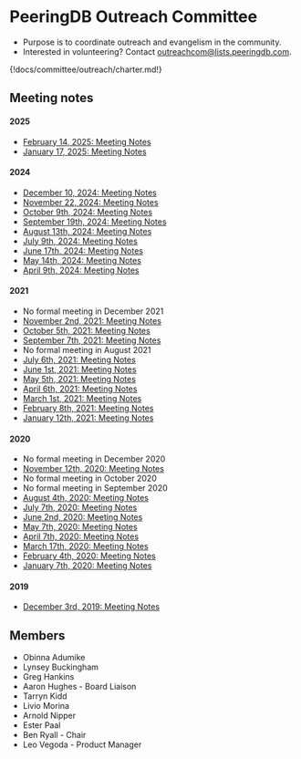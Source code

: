 # PeeringDB Outreach Committee

- Purpose is to coordinate outreach and evangelism in the community.
- Interested in volunteering? Contact [outreachcom@lists.peeringdb.com](mailto:outreachcom@lists.peeringdb.com).

{!docs/committee/outreach/charter.md!}

## Meeting notes

#### 2025

- [February 14, 2025: Meeting Notes](notes/2025-02-14_Outreach_Committee_Notes.pdf)
- [January 17, 2025: Meeting Notes](notes/2025-01-17_Outreach_Committee_Notes.pdf)

#### 2024

- [December 10, 2024: Meeting Notes](notes/2024-12-10_Outreach_Committee_Notes.pdf)
- [November 22, 2024: Meeting Notes](notes/2024-11-22_Outreach_Committee_Notes.pdf)
- [October 9th, 2024: Meeting Notes](notes/2024-10-09_Outreach_Committee_Notes.pdf)
- [September 19th, 2024: Meeting Notes](notes/2024-09-19_Outreach_Committee_Notes.pdf)
- [August 13th, 2024: Meeting Notes](notes/2024-08-13_Outreach_Committee_Notes.pdf)
- [July 9th, 2024: Meeting Notes](notes/2024-07-09_Outreach_Committee_Notes.pdf)
- [June 17th, 2024: Meeting Notes](notes/2024-06-17_Outreach_Committee_Notes.pdf)
- [May 14th, 2024: Meeting Notes](notes/2024-05-14_Outreach_Committee_Notes.pdf)
- [April 9th, 2024: Meeting Notes](notes/2024-04-09_Outreach_Committee_Notes.pdf)

#### 2021

- No formal meeting in December 2021
- [November 2nd, 2021: Meeting Notes](notes/2021-11-02_Outreach_Committee_Notes.pdf)
- [October 5th, 2021: Meeting Notes](notes/2021-10-05_Outreach_Committee_Notes.pdf)
- [September 7th, 2021: Meeting Notes](notes/2021-09-07_Outreach_Committee_Notes.pdf)
- No formal meeting in August 2021
- [July 6th, 2021: Meeting Notes](notes/2021-07-06_Outreach_Committee_Notes.pdf)
- [June 1st, 2021: Meeting Notes](notes/2021-06-01_Outreach_Committee_Notes.pdf)
- [May 5th, 2021: Meeting Notes](notes/2021-05-04_Outreach_Committee_Notes.pdf)
- [April 6th, 2021: Meeting Notes](notes/2021-04-06_Outreach_Committee_Notes.pdf)
- [March 1st, 2021: Meeting Notes](notes/2021-03-01_Outreach_Committee_Notes.pdf)
- [February 8th, 2021: Meeting Notes](notes/2021-02-08_Outreach_Committee_Notes.pdf)
- [January 12th, 2021: Meeting Notes](notes/2021-01-12_Outreach_Committee_Notes.pdf)

#### 2020

- No formal meeting in December 2020
- [November 12th, 2020: Meeting Notes](notes/2020-11-12_Outreach_Committee_Notes.pdf)
- No formal meeting in October 2020
- No formal meeting in September 2020
- [August 4th, 2020: Meeting Notes](notes/2020-08-04_Outreach_Committee_Notes.pdf)
- [July 7th, 2020: Meeting Notes](notes/2020-07-07_Outreach_Committee_Notes.pdf)
- [June 2nd, 2020: Meeting Notes](notes/2020-06-02_Outreach_Committee_Notes.pdf)
- [May 7th, 2020: Meeting Notes](notes/2020-05-07_Outreach_Committee_Notes.pdf)
- [April 7th, 2020: Meeting Notes](notes/2020-04-07_Outreach_Committee_Notes.pdf)
- [March 17th, 2020: Meeting Notes](notes/2020-03-17_Outreach_Committee_Notes.pdf)
- [February 4th, 2020: Meeting Notes](notes/2020-02-04_Outreach_Committee_Notes.pdf)
- [January 7th, 2020: Meeting Notes](notes/2020-01-07_Outreach_Committee_Notes.pdf)

#### 2019

- [December 3rd, 2019: Meeting Notes](notes/2019-12-03_Outreach_Committee_Notes.pdf)

## Members

- Obinna Adumike
- Lynsey Buckingham
- Greg Hankins
- Aaron Hughes - Board Liaison
- Tarryn Kidd
- Livio Morina
- Arnold Nipper
- Ester Paal
- Ben Ryall - Chair
- Leo Vegoda - Product Manager
